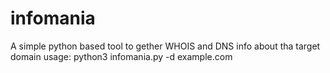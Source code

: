 # infomania
A simple python based tool to gether WHOIS and DNS info about tha target domain
usage: python3 infomania.py -d example.com
